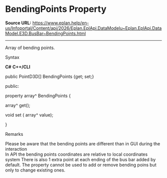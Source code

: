 # BendingPoints Property

**Source URL:** https://www.eplan.help/en-us/Infoportal/Content/api/2026/Eplan.EplApi.DataModelu~Eplan.EplApi.DataModel.E3D.BusBar~BendingPoints.html

---

Array of bending points.

Syntax

**C#**
**C++/CLI**


public PointD3D[] BendingPoints {get; set;}

public:

property array<PointD3D>^ BendingPoints {

   array<PointD3D>^ get();

   void set (    array<PointD3D>^ value);

}


Remarks

Please be aware that the bending points are different than in GUI during the interaction  
In API the bending points coordinates are relative to local coordinates system There is also 1 extra point at each ending of the bus bar added by default. The property cannot be used to add or remove bending poins but only to change existing ones.
